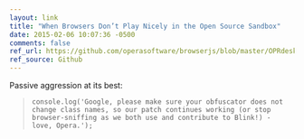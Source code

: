 ```yaml
---
layout: link
title: "When Browsers Don’t Play Nicely in the Open Source Sandbox"
date: 2015-02-06 10:07:36 -0500
comments: false
ref_url: https://github.com/operasoftware/browserjs/blob/master/OPRdesktop/browserjs-25.0.js#L252
ref_source: Github
---
```


Passive aggression at its best:

> `console.log('Google, please make sure your obfuscator does not change class names, so our patch continues working (or stop browser-sniffing as we both use and contribute to Blink!) - love, Opera.');`